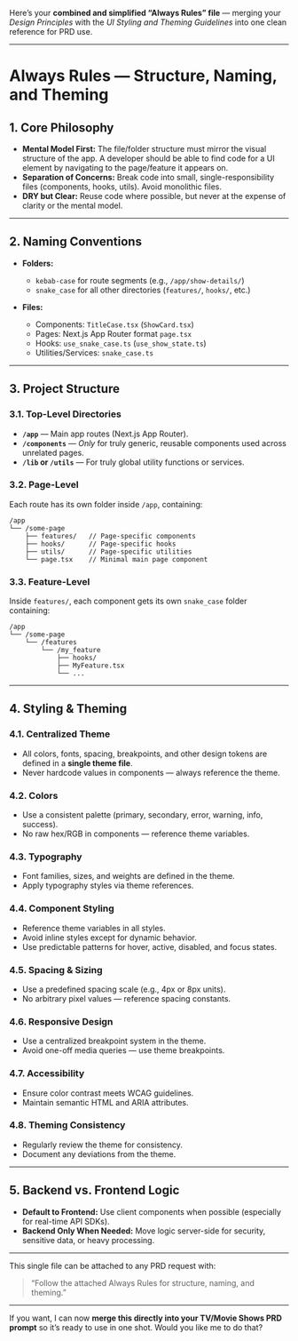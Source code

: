 Here’s your **combined and simplified “Always Rules” file** — merging your *Design Principles* with the *UI Styling and Theming Guidelines* into one clean reference for PRD use.

---

# **Always Rules — Structure, Naming, and Theming**

## 1. Core Philosophy

* **Mental Model First:** The file/folder structure must mirror the visual structure of the app. A developer should be able to find code for a UI element by navigating to the page/feature it appears on.
* **Separation of Concerns:** Break code into small, single-responsibility files (components, hooks, utils). Avoid monolithic files.
* **DRY but Clear:** Reuse code where possible, but never at the expense of clarity or the mental model.

---

## 2. Naming Conventions

* **Folders:**

  * `kebab-case` for route segments (e.g., `/app/show-details/`)
  * `snake_case` for all other directories (`features/`, `hooks/`, etc.)
* **Files:**

  * Components: `TitleCase.tsx` (`ShowCard.tsx`)
  * Pages: Next.js App Router format `page.tsx`
  * Hooks: `use_snake_case.ts` (`use_show_state.ts`)
  * Utilities/Services: `snake_case.ts`

---

## 3. Project Structure

### 3.1. Top-Level Directories

* **`/app`** — Main app routes (Next.js App Router).
* **`/components`** — *Only* for truly generic, reusable components used across unrelated pages.
* **`/lib` or `/utils`** — For truly global utility functions or services.

### 3.2. Page-Level

Each route has its own folder inside `/app`, containing:

```
/app
└── /some-page
    ├── features/   // Page-specific components
    ├── hooks/      // Page-specific hooks
    ├── utils/      // Page-specific utilities
    └── page.tsx    // Minimal main page component
```

### 3.3. Feature-Level

Inside `features/`, each component gets its own `snake_case` folder containing:

```
/app
└── /some-page
    └── /features
        └── /my_feature
            ├── hooks/
            ├── MyFeature.tsx
            └── ...
```

---

## 4. Styling & Theming

### 4.1. Centralized Theme

* All colors, fonts, spacing, breakpoints, and other design tokens are defined in a **single theme file**.
* Never hardcode values in components — always reference the theme.

### 4.2. Colors

* Use a consistent palette (primary, secondary, error, warning, info, success).
* No raw hex/RGB in components — reference theme variables.

### 4.3. Typography

* Font families, sizes, and weights are defined in the theme.
* Apply typography styles via theme references.

### 4.4. Component Styling

* Reference theme variables in all styles.
* Avoid inline styles except for dynamic behavior.
* Use predictable patterns for hover, active, disabled, and focus states.

### 4.5. Spacing & Sizing

* Use a predefined spacing scale (e.g., 4px or 8px units).
* No arbitrary pixel values — reference spacing constants.

### 4.6. Responsive Design

* Use a centralized breakpoint system in the theme.
* Avoid one-off media queries — use theme breakpoints.

### 4.7. Accessibility

* Ensure color contrast meets WCAG guidelines.
* Maintain semantic HTML and ARIA attributes.

### 4.8. Theming Consistency

* Regularly review the theme for consistency.
* Document any deviations from the theme.

---

## 5. Backend vs. Frontend Logic

* **Default to Frontend:** Use client components when possible (especially for real-time API SDKs).
* **Backend Only When Needed:** Move logic server-side for security, sensitive data, or heavy processing.

---

This single file can be attached to any PRD request with:

> “Follow the attached Always Rules for structure, naming, and theming.”

---

If you want, I can now **merge this directly into your TV/Movie Shows PRD prompt** so it’s ready to use in one shot. Would you like me to do that?
